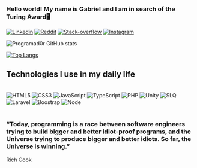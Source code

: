 ### Hello world! My name is Gabriel and I am in search of the Turing Award🖥️

[![Linkedin](https://img.shields.io/badge/LinkedIn-0077B5?style=for-the-badge&logo=linkedin&logoColor=white)](https://www.linkedin.com/in/programador-chess-6843431a2/)
[![Reddit](https://img.shields.io/badge/Reddit-FF4500?style=for-the-badge&logo=reddit&logoColor=white)](https://www.reddit.com/user/Programad0r)
[![Stack-overflow](https://img.shields.io/badge/Stack_Overflow-FE7A16?style=for-the-badge&logo=stack-overflow&logoColor=white)](https://stackoverflow.com/users/14529512/programadorchess)
[![Instagram](https://img.shields.io/badge/Instagram-E4405F?style=for-the-badge&logo=instagram&logoColor=white)](https://www.instagram.com/programador_chess/)

![Programad0r GitHub stats](https://github-readme-stats.vercel.app/api?username=Programad0r&show_icons=true&theme=dracula)

[![Top Langs](https://github-readme-stats.vercel.app/api/top-langs/?username=Programad0r&layout=compact=Programad0r&show_icons=true&theme=dracula)](https://github.com/anuraghazra/github-readme-stats)


## Technologies I use in my daily life

<div style="display: inline_block"></br>
        <img align="center" alt="HTML5" src="https://img.shields.io/badge/HTML5-E34F26?style=for-the-badge&logo=html5&logoColor=white">
        <img align="center" alt="CSS3" src="https://img.shields.io/badge/CSS3-1572B6?style=for-the-badge&logo=css3&logoColor=white">
        <img align="center" alt="JavaScript" src="https://img.shields.io/badge/JavaScript-323330?style=for-the-badge&logo=javascript&logoColor=F7DF1E">
        <img align="center" alt="TypeScript" src="https://img.shields.io/badge/TypeScript-007ACC?style=for-the-badge&logo=typescript&logoColor=white">
        <img align="center" alt="PHP" src="https://img.shields.io/badge/PHP-777BB4?style=for-the-badge&logo=php&logoColor=white">
        <img align="center" alt="Unity" src="https://img.shields.io/badge/Unity-100000?style=for-the-badge&logo=unity&logoColor=white">
        <img align="center" alt="SLQ" src="https://img.shields.io/badge/MySQL-00000F?style=for-the-badge&logo=mysql&logoColor=white">
        <img align="center" alt="Laravel" src="https://img.shields.io/badge/Laravel-FF2D20?style=for-the-badge&logo=laravel&logoColor=white">
        <img align="center" alt="Boostrap" src="https://img.shields.io/badge/Bootstrap-563D7C?style=for-the-badge&logo=bootstrap&logoColor=white">
        <img align="center" alt="Node" src="https://img.shields.io/badge/Node.js-43853D?style=for-the-badge&logo=node.js&logoColor=white">
<div></br>

### “Today, programming is a race between software engineers trying to build bigger and better idiot-proof programs, and the Universe trying to produce bigger and better idiots. So far, the Universe is winning.”
Rich Cook


